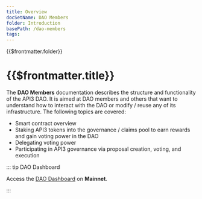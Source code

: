 ```yaml
---
title: Overview
docSetName: DAO Members
folder: Introduction
basePath: /dao-members
tags:
---
```


<TitleSpan>{{$frontmatter.folder}}</TitleSpan>

# {{$frontmatter.title}}

The **DAO Members** documentation describes the structure and functionality of
the API3 DAO. It is aimed at DAO members and others that want to understand how
to interact with the DAO or modify / reuse any of its infrastructure. The
following topics are covered:

- Smart contract overview
- Staking API3 tokens into the governance / claims pool to earn rewards and gain
  voting power in the DAO
- Delegating voting power
- Participating in API3 governance via proposal creation, voting, and execution

::: tip DAO Dashboard

Access the [DAO Dashboard](https://dao.api3.org) on **Mainnet**.

:::

